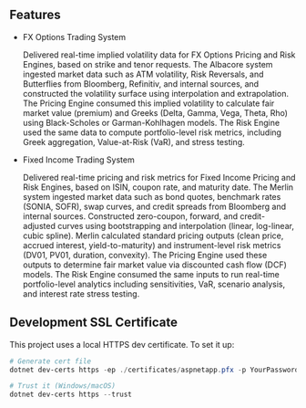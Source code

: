 ## Features

- FX Options Trading System  

  Delivered real-time implied volatility data for FX Options Pricing and Risk Engines, based on strike and tenor requests. The Albacore system ingested market data such as ATM volatility, Risk Reversals, and Butterflies from Bloomberg, Refinitiv, and internal sources, and constructed the volatility surface using interpolation and extrapolation. The Pricing Engine consumed this implied volatility to calculate fair market value (premium) and Greeks (Delta, Gamma, Vega, Theta, Rho) using Black-Scholes or Garman-Kohlhagen models. The Risk Engine used the same data to compute portfolio-level risk metrics, including Greek aggregation, Value-at-Risk (VaR), and stress testing. 

 

- Fixed Income Trading System 

  Delivered real-time pricing and risk metrics for Fixed Income Pricing and Risk Engines, based on ISIN, coupon rate, and maturity date. The Merlin system ingested market data such as bond quotes, benchmark rates (SONIA, SOFR), swap curves, and credit spreads from Bloomberg and internal sources. Constructed zero-coupon, forward, and credit-adjusted curves using bootstrapping and interpolation (linear, log-linear, cubic spline). Merlin calculated standard pricing outputs (clean price, accrued interest, yield-to-maturity) and instrument-level risk metrics (DV01, PV01, duration, convexity). The Pricing Engine used these outputs to determine fair market value via discounted cash flow (DCF) models. The Risk Engine consumed the same inputs to run real-time portfolio-level analytics including sensitivities, VaR, scenario analysis, and interest rate stress testing. 


## Development SSL Certificate

This project uses a local HTTPS dev certificate. To set it up:

```powershell
# Generate cert file
dotnet dev-certs https -ep ./certificates/aspnetapp.pfx -p YourPassword123

# Trust it (Windows/macOS)
dotnet dev-certs https --trust
